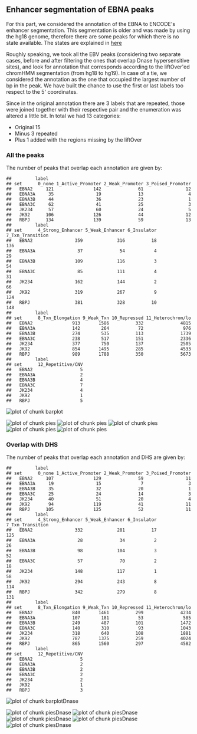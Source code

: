 
## Enhancer segmentation of EBNA peaks

For this part, we considered the annotation of the EBNA to ENCODE's
enhancer segmentation. This segmentation is older and was made by
using the hg18 genome, therefore there are some peaks for which there
is no state available. The states are explained in
[here](https://genome.ucsc.edu/cgi-bin/hgTrackUi?db=hg19&g=wgEncodeBroadHmm)

Roughly speaking, we took all the EBV peaks (considering two separate
cases, before and after filtering the ones that overlap Dnase
hypersensitive sites), and look for annotation that corresponds
according to the liftOver'ed chromHMM segmentation (from hg18 to
hg19). In case of a tie, we considered the annotation as the one that
occupied the largest number of bp in the peak. We have built the
chance to use the first or last labels too respect to the 5'
coordinates.

Since in the original annotation there are 3 labels that are repeated,
those were joined together with their respective pair and the
enumeration was altered a little bit. In total we had 13 categories:

- Original 15
- Minus 3 repeated
- Plus 1 added with the regions missing by the liftOver




### All the peaks



The number of peaks that overlap each annotation are given by:


```
##         label
## set      0_none 1_Active_Promoter 2_Weak_Promoter 3_Poised_Promoter
##   EBNA2     121               142              61                12
##   EBNA3A     35                19              13                 4
##   EBNA3B     44                36              23                 1
##   EBNA3C     62                41              25                 3
##   JK234      57                60              24                 5
##   JK92      106               126              44                12
##   RBPJ      134               139              59                13
##         label
## set      4_Strong_Enhancer 5_Weak_Enhancer 6_Insulator 7_Txn_Transition
##   EBNA2                359             316          18              136
##   EBNA3A                37              54           4               29
##   EBNA3B               109             116           3               54
##   EBNA3C                85             111           4               31
##   JK234                162             144           2               66
##   JK92                 319             267           9              124
##   RBPJ                 381             328          10              148
##         label
## set      8_Txn_Elongation 9_Weak_Txn 10_Repressed 11_Heterochrom/lo
##   EBNA2               913       1586          332              4815
##   EBNA3A              142        264           72               976
##   EBNA3B              274        535          113              1739
##   EBNA3C              238        517          151              2336
##   JK234               377        750          137              2505
##   JK92                854       1495          285              4533
##   RBPJ                989       1788          350              5673
##         label
## set      12_Repetitive/CNV
##   EBNA2                  5
##   EBNA3A                 2
##   EBNA3B                 4
##   EBNA3C                 7
##   JK234                  4
##   JK92                   1
##   RBPJ                   5
```

![plot of chunk barplot](../figures/chromHMM/barplot-1.png) 

![plot of chunk pies](../figures/chromHMM/pies-1.png) ![plot of chunk pies](../figures/chromHMM/pies-2.png) ![plot of chunk pies](../figures/chromHMM/pies-3.png) ![plot of chunk pies](../figures/chromHMM/pies-4.png) ![plot of chunk pies](../figures/chromHMM/pies-5.png) 

### Overlap with DHS

The number of peaks that overlap each annotation and DHS are given by:


```
##         label
## set      0_none 1_Active_Promoter 2_Weak_Promoter 3_Poised_Promoter
##   EBNA2     107               129              59                11
##   EBNA3A     19                15               7                 3
##   EBNA3B     35                32              20                 1
##   EBNA3C     25                24              14                 3
##   JK234      40                51              20                 4
##   JK92       94               119              41                11
##   RBPJ      105               125              52                11
##         label
## set      4_Strong_Enhancer 5_Weak_Enhancer 6_Insulator 7_Txn_Transition
##   EBNA2                332             281          17              125
##   EBNA3A                28              34           2               26
##   EBNA3B                98             104           3               52
##   EBNA3C                57              70           2               18
##   JK234                148             117           1               58
##   JK92                 294             243           8              114
##   RBPJ                 342             279           8              131
##         label
## set      8_Txn_Elongation 9_Weak_Txn 10_Repressed 11_Heterochrom/lo
##   EBNA2               840       1461          299              4234
##   EBNA3A              107        181           53               585
##   EBNA3B              249        487          101              1472
##   EBNA3C              140        310           93              1043
##   JK234               318        640          108              1881
##   JK92                787       1375          259              4024
##   RBPJ                865       1560          297              4582
##         label
## set      12_Repetitive/CNV
##   EBNA2                  5
##   EBNA3A                 2
##   EBNA3B                 2
##   EBNA3C                 2
##   JK234                  2
##   JK92                   1
##   RBPJ                   3
```

![plot of chunk barplotDnase](../figures/chromHMM/barplotDnase-1.png) 

![plot of chunk piesDnase](../figures/chromHMM/piesDnase-1.png) ![plot of chunk piesDnase](../figures/chromHMM/piesDnase-2.png) ![plot of chunk piesDnase](../figures/chromHMM/piesDnase-3.png) ![plot of chunk piesDnase](../figures/chromHMM/piesDnase-4.png) ![plot of chunk piesDnase](../figures/chromHMM/piesDnase-5.png) 
